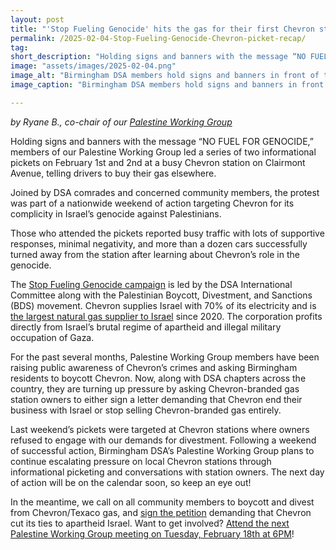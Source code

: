 ```yaml
---
layout: post 
title: "'Stop Fueling Genocide' hits the gas for their first Chevron station picket'" 
permalink: /2025-02-04-Stop-Fueling-Genocide-Chevron-picket-recap/
tag: 
short_description: "Holding signs and banners with the message “NO FUEL FOR GENOCIDE,” members of our Palestine Working Group led a series of two informational pickets on February 1st and 2nd at a busy Chevron station on Clairmont Avenue, telling drivers to buy their gas elsewhere."
image: "assets/images/2025-02-04.png"
image_alt: "Birmingham DSA members hold signs and banners in front of the Chevron station on Clairmont Avenue in Birmingham. This is part of the chapter's 'Stop Fueling Genocide' campaign to pressure Chevron into ending their business with Israel -- and complicity with the genocide in Gaza."
image_caption: "Birmingham DSA members hold signs and banners in front of the Chevron station on Clairmont Avenue in Birmingham. This is part of the chapter's 'Stop Fueling Genocide' campaign to pressure Chevron into ending their business with Israel -- and complicity with the genocide in Gaza."

---
```


<i>by Ryane B., co-chair of our [Palestine Working Group](https://bhamdsa.org/our-work/#palestineWG)</i>

Holding signs and banners with the message “NO FUEL FOR GENOCIDE,” members of our Palestine Working Group led a series of two informational pickets on February 1st and 2nd at a busy Chevron station on Clairmont Avenue, telling drivers to buy their gas elsewhere.

Joined by DSA comrades and concerned community members, the protest was part of a nationwide weekend of action targeting Chevron for its complicity in Israel’s genocide against Palestinians. 

Those who attended the pickets reported busy traffic with lots of supportive responses, minimal negativity, and more than a dozen cars successfully turned away from the station after learning about Chevron’s role in the genocide. 

The [Stop Fueling Genocide campaign](https://www.dsausa.org/democratic-left/lets-organize-to-stop-chevron-fueling-genocide/) is led by the DSA International Committee along with the Palestinian Boycott, Divestment, and Sanctions (BDS) movement. Chevron supplies Israel with 70% of its electricity and is [the largest natural gas supplier to Israel](https://afsc.org/chevron-fuels-israeli-apartheid-and-war-crimes) since 2020. The corporation profits directly from Israel’s brutal regime of apartheid and illegal military occupation of Gaza. 

For the past several months, Palestine Working Group members have been raising public awareness of Chevron’s crimes and asking Birmingham residents to boycott Chevron. Now, along with DSA chapters across the country, they are turning up pressure by asking Chevron-branded gas station owners to either sign a letter demanding that Chevron end their business with Israel or stop selling Chevron-branded gas entirely.

Last weekend’s pickets were targeted at Chevron stations where owners refused to engage with our demands for divestment. Following a weekend of successful action, Birmingham DSA’s Palestine Working Group plans to continue escalating pressure on local Chevron stations through informational picketing and conversations with station owners. The next day of action will be on the calendar soon, so keep an eye out! 

In the meantime, we call on all community members to boycott and divest from Chevron/Texaco gas, and [sign the petition](https://actionnetwork.org/letters/boycottchevron?source=direct_link&referrer=group-dsa-international-committee) demanding that Chevron cut its ties to apartheid Israel. Want to get involved? [Attend the next Palestine Working Group meeting on Tuesday, February 18th at 6PM](https://actionnetwork.org/events/palestine-working-group-meeting-56/)!


